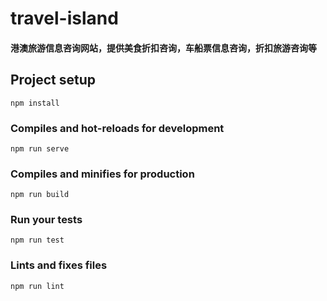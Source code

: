 # travel-island

#### 港澳旅游信息咨询网站，提供美食折扣咨询，车船票信息咨询，折扣旅游咨询等

## Project setup
```
npm install
```

### Compiles and hot-reloads for development
```
npm run serve
```

### Compiles and minifies for production
```
npm run build
```

### Run your tests
```
npm run test
```

### Lints and fixes files
```
npm run lint
```
